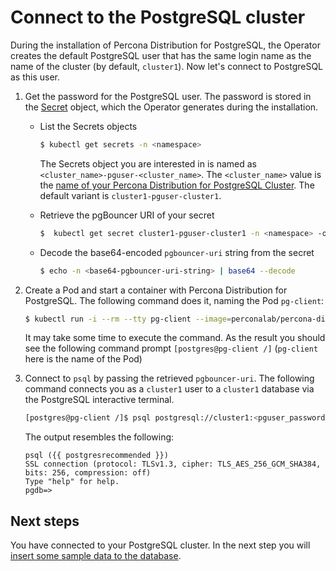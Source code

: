 # Connect to the PostgreSQL cluster

During the installation of Percona Distribution for PostgreSQL, the Operator creates the default PostgreSQL user that has the same login name as the name of the cluster (by default, `cluster1`). Now let's connect to PostgreSQL as this user.

1. Get the password for the PostgreSQL user. The password is stored in the [Secret](https://kubernetes.io/docs/concepts/configuration/secret/) object, which the Operator generates during the installation. 

   * List the Secrets objects

      ```{.bash data-prompt="$"}
      $ kubectl get secrets -n <namespace>
      ```

      The Secrets object you are interested in is named as
    `<cluster_name>-pguser-<cluster_name>`. The `<cluster_name>` value is
    the [name of your Percona Distribution for PostgreSQL Cluster](operator.md#metadata-name). The default variant is `cluster1-pguser-cluster1`.

   * Retrieve the pgBouncer URI of your secret

      ``` {.bash data-prompt="$" }
      $  kubectl get secret cluster1-pguser-cluster1 -n <namespace> -o yaml
      ```

   * Decode the base64-encoded `pgbouncer-uri` string from the secret

     ``` {.bash data-prompt="$" }
     $ echo -n <base64-pgbouncer-uri-string> | base64 --decode
     ```

2. Create a Pod and start a container with Percona Distribution for PostgreSQL. The following command does it, naming the Pod `pg-client`:

    ``` {.bash data-prompt="$" data-prompt-second="[postgres@pg-client /]$"}
    $ kubectl run -i --rm --tty pg-client --image=perconalab/percona-distribution-postgresql:{{ postgresrecommended }} --restart=Never -- bash -il
    ```

    It may take some time to execute the command. As the result you should see the following command prompt `[postgres@pg-client /]` (`pg-client` here is the name of the Pod)

3. Connect to `psql` by passing the retrieved `pgbouncer-uri`. The following command connects you as a `cluster1` user to a `cluster1` database
    via the PostgreSQL interactive terminal. 

    ``` {.bash data-prompt="$" data-prompt-second="[postgres@pg-client /]$"}
    [postgres@pg-client /]$ psql postgresql://cluster1:<pguser_password>@cluster1-pgbouncer.<namespace>.svc:5432/cluster1
    ```

    The output resembles the following:

    ``` {.text .no-copy}
    psql ({{ postgresrecommended }})
    SSL connection (protocol: TLSv1.3, cipher: TLS_AES_256_GCM_SHA384, bits: 256, compression: off)
    Type "help" for help.
    pgdb=>
    ```

## Next steps

You have connected to your PostgreSQL cluster. In the next step you will [insert some sample data to the database](data-insert.md). 
